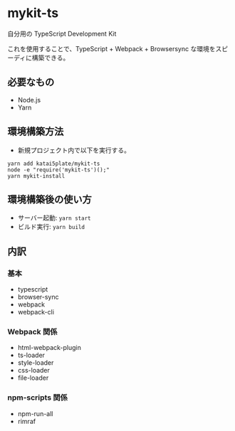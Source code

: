# mykit-ts

自分用の TypeScript Development Kit

これを使用することで、TypeScript + Webpack + Browsersync な環境をスピーディに構築できる。

## 必要なもの
- Node.js
- Yarn

## 環境構築方法
- 新規プロジェクト内で以下を実行する。
```
yarn add katai5plate/mykit-ts
node -e "require('mykit-ts')();"
yarn mykit-install
```

## 環境構築後の使い方
- サーバー起動: `yarn start`
- ビルド実行: `yarn build`

## 内訳

### 基本
- typescript
- browser-sync
- webpack
- webpack-cli

### Webpack 関係
- html-webpack-plugin
- ts-loader
- style-loader
- css-loader
- file-loader

### npm-scripts 関係
- npm-run-all
- rimraf
